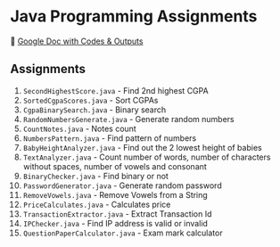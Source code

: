 # Java Programming Assignments

📝 [Google Doc with Codes & Outputs](https://docs.google.com/document/d/1Aoa6Lf2DQ4B_mgZNmeg1eWuu34USO9csoDlRl_p7QRo/edit?usp=sharing)

## Assignments
1. `SecondHighestScore.java` - Find 2nd highest CGPA
2. `SortedCgpaScores.java` - Sort CGPAs
3. `CgpaBinarySearch.java` - Binary search
4. `RandomNumbersGenerate.java` - Generate random numbers
5. `CountNotes.java` - Notes count
6. `NumbersPattern.java` - Find pattern of numbers
7.  `BabyHeightAnalyzer.java` - Find out the 2 lowest height of babies
8.  `TextAnalyzer.java` - Count number of words, number of characters without spaces, number of vowels and consonant
9.  `BinaryChecker.java` - Find binary or not
10.  `PasswordGenerator.java` - Generate random password
11.  `RemoveVowels.java` - Remove Vowels from a String
12.  `PriceCalculates.java` - Calculates price
13.  `TransactionExtractor.java` - Extract Transaction Id
14.  `IPChecker.java` - Find IP address is valid or invalid
15. `QuestionPaperCalculator.java` - Exam mark calculator
